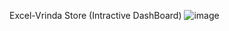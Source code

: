 Excel-Vrinda Store (Intractive DashBoard)
![image](https://github.com/user-attachments/assets/312e1ce8-4ccd-43df-9d15-679ff529f564)
